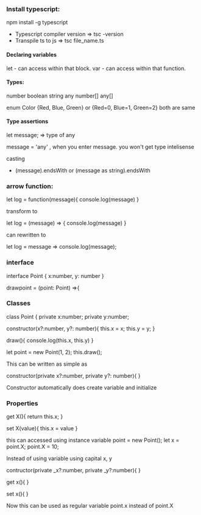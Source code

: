 ### Install typescript: 
  npm install -g typescript
  
- Typescript compiler version => tsc -version
- Transpile ts to js => tsc file_name.ts


#### Declaring variables

let - can access within that block.
var - can access within that function. 

#### Types:

number
boolean
string
any
number[]
any[]

enum Color {Red, Blue, Green} or {Red=0, Blue=1, Green=2} both are same

#### Type assertions

let message; => type of any

message = 'any' , when you enter message. you won't get type intelisense

casting 

- (<string>message).endsWith or (message as string).endsWith
  
### arrow function:
  
  let log = function(message){
    console.log(message)
  } 
  
  transform to 
  
  let log = (message) => {
  console.log(message)
  }
  
  
  can rewritten to 
  
  let log = message => console.log(message);
  
  
  ### interface 
  
interface Point {
  x:number,
  y: number
  }
  
  drawpoint = (point: Point) =>{
  
  
  
  ### Classes
  
  class Point {
    private x:number;
    private y:number;
  
  constructor(x?:number, y?: number){
    this.x = x;
    this.y = y;
  }
  
  draw(){
    console.log(this.x, this.y)
  }
  
  let point = new Point(1, 2);
  this.draw();
  
  
  This can be written as simple as 
  
     
  constructor(private x?:number, private y?: number){
   }
  
  Constructor automatically does create variable and initialize
  
  
  ### Properties
  
  
  get X(){
    return this.x;
  }
  
  set X(value){
    this.x = value
  }
  
  this can accessed using instance variable 
  point = new Point();
  let x = point.X;
  point.X = 10;
  
  
  Instead of using variable using capital x, y 
  
  contructor(private _x?:number, private _y?:number){
  }
  
  get x(){
  }
  
  set x(){
  }
  
  Now this can be used as regular variable point.x instead of point.X
